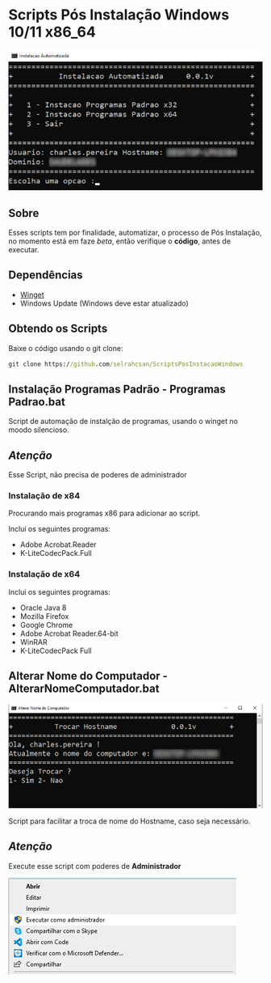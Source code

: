 # Scripts Pós Instalação Windows 10/11 x86_64

![Menu Inicial](Screenshot_1.png)

## Sobre

Esses scripts tem por finalidade, automatizar, o processo de Pós Instalação, no momento está em faze *beta*, então verifique o **código**, antes de executar.

## Dependências

* [Winget][def]
* Windows Update (Windows deve estar atualizado)

## Obtendo os Scripts

Baixe o código usando o git clone:

```cmd
git clone https://github.com/selrahcsan/ScriptsPosInstacaoWindows
```

## Instalação Programas Padrão - Programas Padrao.bat

Script de automação de instalção de programas, usando o winget no moodo silencioso.

## ***Atenção***

Esse Script, não precisa de poderes de administrador

### Instalação de x84

Procurando mais programas x86 para adicionar ao script.

Inclui os seguintes programas:

* Adobe Acrobat.Reader
* K-LiteCodecPack.Full

### Instalação de x64

Inclui os seguintes programas:

* Oracle Java 8
* Mozilla Firefox
* Google Chrome
* Adobe Acrobat Reader.64-bit
* WinRAR
* K-LiteCodecPack Full

## Alterar Nome do Computador -AlterarNomeComputador.bat

![Menu Inicial](Screenshot_3.png)

Script para facilitar a troca de nome do Hostname, caso seja necessário.

## ***Atenção***

Execute esse script com poderes de **Administrador**

![Executar como Administrador](Screenshot_2.png)

[def]: https://www.microsoft.com/p/app-installer/9nblggh4nns1#activetab=pivot:overviewtab
